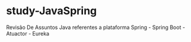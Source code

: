 # study-JavaSpring

Revisão De Assuntos Java referentes a plataforma Spring
	- Spring Boot
	- Atuactor
	- Eureka